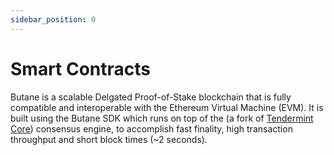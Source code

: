 ```yaml
---
sidebar_position: 0
---
```


#  Smart Contracts


Butane is a scalable Delgated Proof-of-Stake blockchain that is fully compatible and
interoperable with the Ethereum Virtual Machine (EVM). It is built using the Butane SDK
which runs on top of the  (a fork of [Tendermint Core](https://docs.tendermint.com/)) consensus engine,
to accomplish fast finality, high transaction throughput and short block times (~2 seconds).



